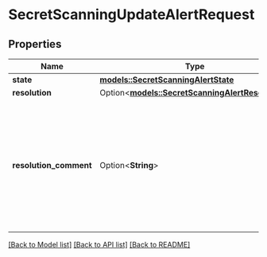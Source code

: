 # SecretScanningUpdateAlertRequest

## Properties

Name | Type | Description | Notes
------------ | ------------- | ------------- | -------------
**state** | [**models::SecretScanningAlertState**](secret-scanning-alert-state.md) |  | 
**resolution** | Option<[**models::SecretScanningAlertResolution**](secret-scanning-alert-resolution.md)> |  | [optional]
**resolution_comment** | Option<**String**> | An optional comment when closing an alert. Cannot be updated or deleted. Must be `null` when changing `state` to `open`. | [optional]

[[Back to Model list]](../README.md#documentation-for-models) [[Back to API list]](../README.md#documentation-for-api-endpoints) [[Back to README]](../README.md)


